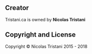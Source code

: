 ## Creator

Tristani.ca is owned by **Nicolas Tristani**

## Copyright and License

Copyright © Nicolas Tristani 2015 - 2018
